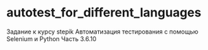 # autotest_for_different_languages
Задание к курсу stepik Автоматизация тестирования с помощью Selenium и Python Часть 3.6.10

